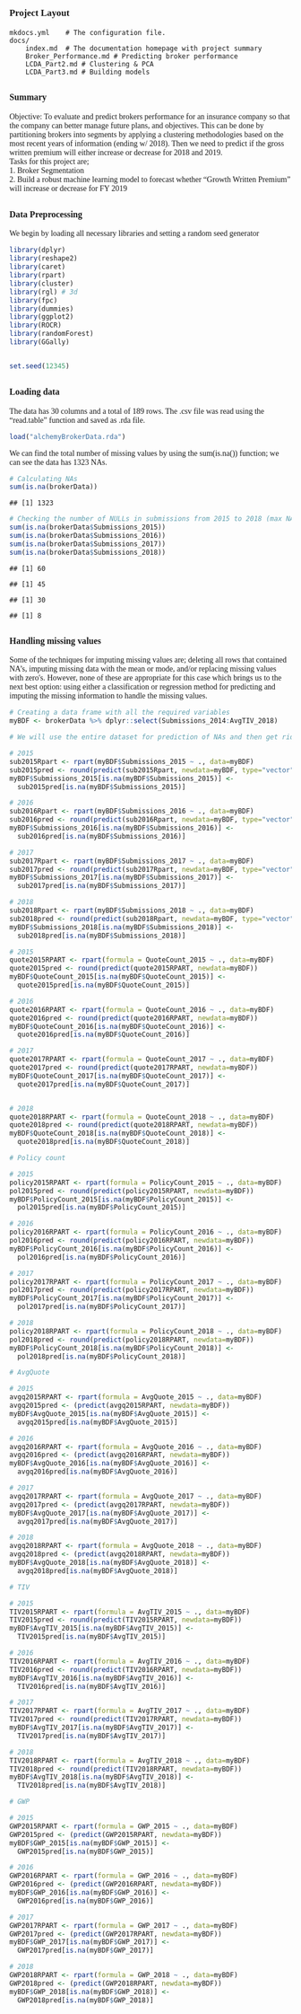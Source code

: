 ## <b><span style="font-family: Book Antiqua; font-size: 0.8em;">Project Layout</b>

    mkdocs.yml    # The configuration file.
    docs/
        index.md  # The documentation homepage with project summary
		Broker_Performance.md # Predicting broker performance
		LCDA_Part2.md # Clustering & PCA
		LCDA_Part3.md # Building models


## <b><span style="font-family: Book Antiqua; font-size: 0.75em;">Summary</b>
<span style="font-family: Times New Roman; font-size: 1em;">Objective: To evaluate and predict brokers performance for an insurance company so that the company can better manage future plans, and objectives. This can be done by partitioning brokers into segments by applying a clustering methodologies based on the most recent years of information (ending w/ 2018). Then we need to predict if the gross written premium will either increase or decrease for 2018 and 2019.
<br><span style="font-family: Times New Roman; font-size: 1em;">Tasks for this project are;
<br>1. Broker Segmentation
<br>2. Build a robust machine learning model to forecast whether “Growth Written Premium” will increase or decrease for FY 2019 


## <b><span style="font-family: Book Antiqua; font-size: 0.75em;">Data Preprocessing</b>
<span style="font-family: Times New Roman; font-size: 1em;">We begin by loading all necessary libraries and setting a random seed generator
``` r
library(dplyr)
library(reshape2)
library(caret)
library(rpart)
library(cluster)
library(rgl) # 3d
library(fpc)
library(dummies)
library(ggplot2)
library(ROCR)
library(randomForest)
library(GGally)


set.seed(12345)
```

## <b><span style="font-family: Book Antiqua; font-size: 0.75em;">Loading data</b>
<span style="font-family: Times New Roman; font-size: 1em;">The data has 30 columns and a total of 189 rows. The .csv file was read using the “read.table” function and saved as .rda file. 


``` r
load("alchemyBrokerData.rda")
```
<span style="font-family: Times New Roman; font-size: 1em;">We can find the total number of missing values by using the sum(is.na()) function; we can see the data has 1323 NAs.

``` r
# Calculating NAs
sum(is.na(brokerData))
```

    ## [1] 1323

``` r
# Checking the number of NULLs in submissions from 2015 to 2018 (max NAs in 2015)
sum(is.na(brokerData$Submissions_2015))
sum(is.na(brokerData$Submissions_2016))
sum(is.na(brokerData$Submissions_2017))
sum(is.na(brokerData$Submissions_2018))
```

    ## [1] 60

    ## [1] 45

    ## [1] 30

    ## [1] 8

## <b><span style="font-family: Book Antiqua; font-size: 0.75em;">Handling missing values</b>

<span style="font-family: Times New Roman; font-size: 1em;">Some of the techniques for imputing missing values are; deleting all rows that contained NA’s, imputing missing data with the mean or mode, and/or replacing missing values with zero's.
However, none of these are appropriate for this case which brings us to the next best option: using either a classification or regression method for predicting and imputing the missing information to handle the missing values.

``` r
# Creating a data frame with all the required variables
myBDF <- brokerData %>% dplyr::select(Submissions_2014:AvgTIV_2018)

# We will use the entire dataset for prediction of NAs and then get rid of the excess columns (2013 & 2014)

# 2015
sub2015Rpart <- rpart(myBDF$Submissions_2015 ~ ., data=myBDF)
sub2015pred <- round(predict(sub2015Rpart, newdata=myBDF, type="vector"))
myBDF$Submissions_2015[is.na(myBDF$Submissions_2015)] <- 
  sub2015pred[is.na(myBDF$Submissions_2015)]

# 2016
sub2016Rpart <- rpart(myBDF$Submissions_2016 ~ ., data=myBDF)
sub2016pred <- round(predict(sub2016Rpart, newdata=myBDF, type="vector"))
myBDF$Submissions_2016[is.na(myBDF$Submissions_2016)] <- 
  sub2016pred[is.na(myBDF$Submissions_2016)]

# 2017 
sub2017Rpart <- rpart(myBDF$Submissions_2017 ~ ., data=myBDF)
sub2017pred <- round(predict(sub2017Rpart, newdata=myBDF, type="vector"))
myBDF$Submissions_2017[is.na(myBDF$Submissions_2017)] <- 
  sub2017pred[is.na(myBDF$Submissions_2017)]

# 2018 
sub2018Rpart <- rpart(myBDF$Submissions_2018 ~ ., data=myBDF)
sub2018pred <- round(predict(sub2018Rpart, newdata=myBDF, type="vector"))
myBDF$Submissions_2018[is.na(myBDF$Submissions_2018)] <- 
  sub2018pred[is.na(myBDF$Submissions_2018)]

# 2015
quote2015RPART <- rpart(formula = QuoteCount_2015 ~ ., data=myBDF)
quote2015pred <- round(predict(quote2015RPART, newdata=myBDF))
myBDF$QuoteCount_2015[is.na(myBDF$QuoteCount_2015)] <- 
  quote2015pred[is.na(myBDF$QuoteCount_2015)]

# 2016
quote2016RPART <- rpart(formula = QuoteCount_2016 ~ ., data=myBDF)
quote2016pred <- round(predict(quote2016RPART, newdata=myBDF))
myBDF$QuoteCount_2016[is.na(myBDF$QuoteCount_2016)] <- 
  quote2016pred[is.na(myBDF$QuoteCount_2016)]

# 2017 
quote2017RPART <- rpart(formula = QuoteCount_2017 ~ ., data=myBDF)
quote2017pred <- round(predict(quote2017RPART, newdata=myBDF))
myBDF$QuoteCount_2017[is.na(myBDF$QuoteCount_2017)] <- 
  quote2017pred[is.na(myBDF$QuoteCount_2017)]


# 2018
quote2018RPART <- rpart(formula = QuoteCount_2018 ~ ., data=myBDF)
quote2018pred <- round(predict(quote2018RPART, newdata=myBDF))
myBDF$QuoteCount_2018[is.na(myBDF$QuoteCount_2018)] <- 
  quote2018pred[is.na(myBDF$QuoteCount_2018)]

# Policy count

# 2015
policy2015RPART <- rpart(formula = PolicyCount_2015 ~ ., data=myBDF)
pol2015pred <- round(predict(policy2015RPART, newdata=myBDF))
myBDF$PolicyCount_2015[is.na(myBDF$PolicyCount_2015)] <- 
  pol2015pred[is.na(myBDF$PolicyCount_2015)]

# 2016
policy2016RPART <- rpart(formula = PolicyCount_2016 ~ ., data=myBDF)
pol2016pred <- round(predict(policy2016RPART, newdata=myBDF))
myBDF$PolicyCount_2016[is.na(myBDF$PolicyCount_2016)] <- 
  pol2016pred[is.na(myBDF$PolicyCount_2016)]

# 2017 
policy2017RPART <- rpart(formula = PolicyCount_2017 ~ ., data=myBDF)
pol2017pred <- round(predict(policy2017RPART, newdata=myBDF))
myBDF$PolicyCount_2017[is.na(myBDF$PolicyCount_2017)] <- 
  pol2017pred[is.na(myBDF$PolicyCount_2017)]

# 2018 
policy2018RPART <- rpart(formula = PolicyCount_2018 ~ ., data=myBDF)
pol2018pred <- round(predict(policy2018RPART, newdata=myBDF))
myBDF$PolicyCount_2018[is.na(myBDF$PolicyCount_2018)] <- 
  pol2018pred[is.na(myBDF$PolicyCount_2018)]

# AvgQuote

# 2015
avgq2015RPART <- rpart(formula = AvgQuote_2015 ~ ., data=myBDF)
avgq2015pred <- (predict(avgq2015RPART, newdata=myBDF))
myBDF$AvgQuote_2015[is.na(myBDF$AvgQuote_2015)] <- 
  avgq2015pred[is.na(myBDF$AvgQuote_2015)]

# 2016
avgq2016RPART <- rpart(formula = AvgQuote_2016 ~ ., data=myBDF)
avgq2016pred <- (predict(avgq2016RPART, newdata=myBDF))
myBDF$AvgQuote_2016[is.na(myBDF$AvgQuote_2016)] <- 
  avgq2016pred[is.na(myBDF$AvgQuote_2016)]

# 2017 
avgq2017RPART <- rpart(formula = AvgQuote_2017 ~ ., data=myBDF)
avgq2017pred <- (predict(avgq2017RPART, newdata=myBDF))
myBDF$AvgQuote_2017[is.na(myBDF$AvgQuote_2017)] <- 
  avgq2017pred[is.na(myBDF$AvgQuote_2017)]

# 2018 
avgq2018RPART <- rpart(formula = AvgQuote_2018 ~ ., data=myBDF)
avgq2018pred <- (predict(avgq2018RPART, newdata=myBDF))
myBDF$AvgQuote_2018[is.na(myBDF$AvgQuote_2018)] <- 
  avgq2018pred[is.na(myBDF$AvgQuote_2018)]

# TIV

# 2015
TIV2015RPART <- rpart(formula = AvgTIV_2015 ~ ., data=myBDF)
TIV2015pred <- round(predict(TIV2015RPART, newdata=myBDF))
myBDF$AvgTIV_2015[is.na(myBDF$AvgTIV_2015)] <- 
  TIV2015pred[is.na(myBDF$AvgTIV_2015)]

# 2016
TIV2016RPART <- rpart(formula = AvgTIV_2016 ~ ., data=myBDF)
TIV2016pred <- round(predict(TIV2016RPART, newdata=myBDF))
myBDF$AvgTIV_2016[is.na(myBDF$AvgTIV_2016)] <- 
  TIV2016pred[is.na(myBDF$AvgTIV_2016)]

# 2017 
TIV2017RPART <- rpart(formula = AvgTIV_2017 ~ ., data=myBDF)
TIV2017pred <- round(predict(TIV2017RPART, newdata=myBDF))
myBDF$AvgTIV_2017[is.na(myBDF$AvgTIV_2017)] <- 
  TIV2017pred[is.na(myBDF$AvgTIV_2017)]

# 2018 
TIV2018RPART <- rpart(formula = AvgTIV_2018 ~ ., data=myBDF)
TIV2018pred <- round(predict(TIV2018RPART, newdata=myBDF))
myBDF$AvgTIV_2018[is.na(myBDF$AvgTIV_2018)] <- 
  TIV2018pred[is.na(myBDF$AvgTIV_2018)]

# GWP

# 2015
GWP2015RPART <- rpart(formula = GWP_2015 ~ ., data=myBDF)
GWP2015pred <- (predict(GWP2015RPART, newdata=myBDF))
myBDF$GWP_2015[is.na(myBDF$GWP_2015)] <- 
  GWP2015pred[is.na(myBDF$GWP_2015)]

# 2016
GWP2016RPART <- rpart(formula = GWP_2016 ~ ., data=myBDF)
GWP2016pred <- (predict(GWP2016RPART, newdata=myBDF))
myBDF$GWP_2016[is.na(myBDF$GWP_2016)] <- 
  GWP2016pred[is.na(myBDF$GWP_2016)]

# 2017 
GWP2017RPART <- rpart(formula = GWP_2017 ~ ., data=myBDF)
GWP2017pred <- (predict(GWP2017RPART, newdata=myBDF))
myBDF$GWP_2017[is.na(myBDF$GWP_2017)] <- 
  GWP2017pred[is.na(myBDF$GWP_2017)]

# 2018 
GWP2018RPART <- rpart(formula = GWP_2018 ~ ., data=myBDF)
GWP2018pred <- (predict(GWP2018RPART, newdata=myBDF))
myBDF$GWP_2018[is.na(myBDF$GWP_2018)] <- 
  GWP2018pred[is.na(myBDF$GWP_2018)]
```


